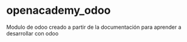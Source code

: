 # openacademy_odoo
Modulo de odoo creado a partir de la documentación para aprender a desarrollar con odoo
